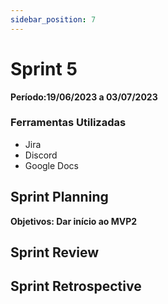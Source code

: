 ```yaml
---
sidebar_position: 7
---
```


# Sprint 5

**Período:19/06/2023 a 03/07/2023**


### Ferramentas Utilizadas
- Jira
- Discord
- Google Docs

## Sprint Planning

**Objetivos: Dar início ao MVP2** 


## Sprint Review


## Sprint Retrospective

